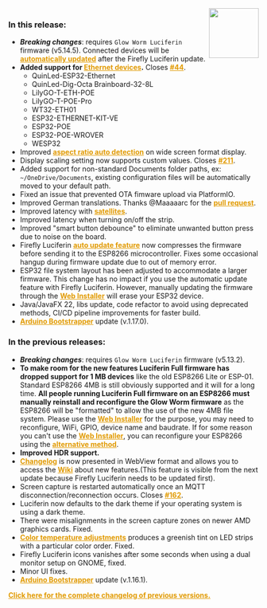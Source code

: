 <style>
.footer {
  display: none;
}
.px-3 {
  padding-right: 30px !important;
  padding-left: 10px !important;
}
.my-5 {
  margin-top: 10px !important;
  margin-bottom: 10px !important;
}
strong {
  font-weight: bold;
}
a {
  font-weight: bold;
  color: #E19A00FF;
}
</style>
<img align="right" width="100" height="100" src="https://raw.githubusercontent.com/sblantipodi/firefly_luciferin/master/data/img/luciferin_logo.png">

### In this release:

- ***Breaking changes***: requires `Glow Worm Luciferin` firmware (v5.14.5). Connected devices will be [automatically updated](https://github.com/sblantipodi/firefly_luciferin/wiki/Luciferin-update-management) after the Firefly Luciferin update.
- **Added support
  for [Ethernet devices](https://github.com/sblantipodi/firefly_luciferin/wiki/Compatible-Hardware#ethernet-devices).**
  Closes [#44](https://github.com/sblantipodi/glow_worm_luciferin/issues/44).
  - QuinLed-ESP32-Ethernet
  - QuinLed-Dig-Octa Brainboard-32-8L
  - LilyGO-T-ETH-POE
  - LilyGO-T-POE-Pro
  - WT32-ETH01
  - ESP32-ETHERNET-KIT-VE
  - ESP32-POE
  - ESP32-POE-WROVER
  - WESP32
- Improved [aspect ratio auto detection](https://github.com/sblantipodi/firefly_luciferin/wiki/Aspect-ratio) on wide
  screen format display.
- Display scaling setting now supports custom values.
  Closes [#211](https://github.com/sblantipodi/firefly_luciferin/issues/211).
- Added support for non-standard Documents folder paths, ex: `~/OneDrive/Documents`, existing configuration files will
  be automatically moved to your default path.
- Fixed an issue that prevented OTA fimware upload via PlatformIO.
- Improved German translations. Thanks @Maaaaarc for
  the [pull request](https://github.com/sblantipodi/firefly_luciferin/pull/210).
- Improved latency
  with [satellites](https://github.com/sblantipodi/firefly_luciferin/wiki/Surround-lighting-with-satellites).
- Improved latency when turning on/off the strip.
- Improved "smart button debounce" to eliminate unwanted button press due to noise on the board.
- Firefly
  Luciferin [auto update feature](https://github.com/sblantipodi/firefly_luciferin/wiki/Luciferin-update-management) now
  compresses the firmware before sending it to the ESP8266 microcontroller. Fixes some occasional hangup during firmware
  update due to out of memory error.
- ESP32 file system layout has been adjusted to accommodate a larger firmware. This change has no impact if you use the
  automatic update feature with Firefly Luciferin. However, manually updating the firmware through
  the [Web Installer](https://sblantipodi.github.io/glow_worm_luciferin/) will erase your ESP32 device.
- Java/JavaFX 22, libs update, code refactor to avoid using deprecated methods, CI/CD pipeline improvements for faster
  build.
- [Arduino Bootstrapper](https://github.com/sblantipodi/arduino_bootstrapper/releases) update (v.1.17.0).

### In the previous releases:

- ***Breaking changes***: requires `Glow Worm Luciferin` firmware (v5.13.2).
- **To make room for the new features Luciferin Full firmware has dropped support for 1 MB devices** like the old
  ESP8266 Lite or ESP-01. Standard ESP8266 4MB is still obviously supported and it will for a long time.
  **All people running Luciferin Full firmware on an ESP8266 must manually reinstall and reconfigure the Glow Worm
  firmware** as the ESP8266 will be "formatted" to allow the use of the new 4MB file system. Please use
  the [Web Installer](https://sblantipodi.github.io/glow_worm_luciferin/) for the purpose, you may need to reconfigure,
  WiFi, GPIO, device name and baudrate. If for some reason you can't use
  the [Web Installer](https://sblantipodi.github.io/glow_worm_luciferin/), you can reconfigure your ESP8266 using
  the [alternative method](https://github.com/sblantipodi/firefly_luciferin/wiki/WiFi-and-MQTT-configuration-using-the-Luciferin-Access-Point).
- **Improved HDR support.**
- [Changelog](https://github.com/sblantipodi/firefly_luciferin/wiki/Luciferin-update-management) is now presented in
  WebView format and allows you to access the [Wiki](https://github.com/sblantipodi/firefly_luciferin/wiki) about new
  features.(This feature is visible from the next update because Firefly Luciferin needs to be updated first).
- Screen capture is restarted automatically once an MQTT disconnection/reconnection occurs.
  Closes [#162](https://github.com/sblantipodi/firefly_luciferin/issues/162).
- Luciferin now defaults to the dark theme if your operating system is using a dark theme.
- There were misalignments in the screen capture zones on newer AMD graphics cards. Fixed.
- [Color temperature adjustments](https://github.com/sblantipodi/firefly_luciferin/wiki/Color-Temperature-and-White-Balance)
  produces a greenish tint on LED strips with a particular color order. Fixed.
- Firefly Luciferin icons vanishes after some seconds when using a dual monitor setup on GNOME, fixed.
- Minor UI fixes.
- [Arduino Bootstrapper](https://github.com/sblantipodi/arduino_bootstrapper/releases) update (v.1.16.1).

[Click here for the complete changelog of previous versions.](https://github.com/sblantipodi/firefly_luciferin/releases)
